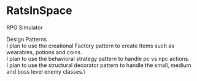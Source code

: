 # RatsInSpace
RPG Simulator

Design Patterns\
I plan to use the creational Factory pattern to create Items such as wearables, potions and coins.\
I plan to use the behavioral strategy pattern to handle pc vs npc actions.\
I plan to use the structural decorator pattern to handle the small, medium and boss level enemy classes.\
